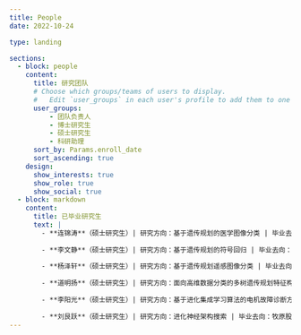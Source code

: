 ```yaml
---
title: People
date: 2022-10-24

type: landing

sections:
  - block: people
    content:
      title: 研究团队
      # Choose which groups/teams of users to display.
      #   Edit `user_groups` in each user's profile to add them to one or more of these groups.
      user_groups:
          - 团队负责人
          - 博士研究生
          - 硕士研究生
          - 科研助理
      sort_by: Params.enroll_date
      sort_ascending: true
    design:
      show_interests: true
      show_role: true
      show_social: true
  - block: markdown
    content:
      title: 已毕业研究生
      text: |
        - **连锦涛**（硕士研究生）| 研究方向：基于遗传规划的医学图像分类 | 毕业去向：华南理工大学（广州国际校区）攻读博士学位
        
        - **李文静**（硕士研究生）| 研究方向：基于遗传规划的符号回归 | 毕业去向：武汉启云方科技有限公司
        
        - **杨泽轩**（硕士研究生）| 研究方向：基于遗传规划遥感图像分类 | 毕业去向：新西兰惠灵顿维多利亚大学攻读博士学位
        
        - **道明扬**（硕士研究生）| 研究方向：面向高维数据分类的多树遗传规划特征构建方法研究 | 毕业去向： 中国铁路郑州局集团洛阳机务段
        
        - **李阳光**（硕士研究生）| 研究方向：基于进化集成学习算法的电机故障诊断方法研究 | 毕业去向： 浙江浙能嘉华发电有限公司
        
        - **刘艮跃**（硕士研究生）| 研究方向：进化神经架构搜索 | 毕业去向：牧原股份有限公司
---
```


<script>
// 自定义JavaScript：让people页面的名字点击跳转到GitHub
document.addEventListener('DOMContentLoaded', function() {
  // 为已毕业研究生部分添加白色背景样式
  const sections = document.querySelectorAll('section');
  sections.forEach(function(section) {
    const title = section.querySelector('h2');
    if (title && title.textContent.includes('已毕业研究生')) {
      section.classList.add('graduated-students-section');
    }
  });
  
  // 查找所有人员卡片中的名字链接
  const nameLinks = document.querySelectorAll('.portrait-title h2 a');
  
  nameLinks.forEach(function(nameLink) {
    // 找到对应的社交链接区域
    const card = nameLink.closest('.portrait-title').parentElement;
    const socialLinks = card.querySelectorAll('.network-icon a');
    
    let githubLink = null;
    
    // 查找GitHub链接
    socialLinks.forEach(function(socialLink) {
      if (socialLink.getAttribute('href') && socialLink.getAttribute('href').includes('github.com')) {
        githubLink = socialLink.getAttribute('href');
      }
    });
    
    // 如果找到GitHub链接，修改名字链接
    if (githubLink) {
      nameLink.setAttribute('href', githubLink);
      nameLink.setAttribute('target', '_blank');
      nameLink.setAttribute('rel', 'noopener');
      nameLink.setAttribute('title', '查看GitHub主页');
      
      // 添加GitHub图标提示
      nameLink.style.position = 'relative';
      nameLink.innerHTML = nameLink.innerHTML + ' <i class="fab fa-github" style="font-size: 0.8em; margin-left: 5px;"></i>';
    }
  });
});
</script>

<style>
/* 自定义样式：美化GitHub链接 */
.portrait-title h2 a:hover {
  color: #007bff !important;
  text-decoration: underline !important;
}

.portrait-title h2 a i.fa-github {
  opacity: 0.7;
  transition: opacity 0.3s ease;
}

.portrait-title h2 a:hover i.fa-github {
  opacity: 1;
}

/* 已毕业研究生部分白色背景 */
.graduated-students-section {
  background-color: white !important;
  padding: 2rem;
  border-radius: 8px;
  margin: 1rem 0;
  box-shadow: 0 2px 4px rgba(0,0,0,0.1);
}

.graduated-students-section h2 {
  background-color: white !important;
  padding: 1rem 0;
  margin: 0;
  color: #333;
}

.graduated-students-section .container {
  background-color: white !important;
}
</style>